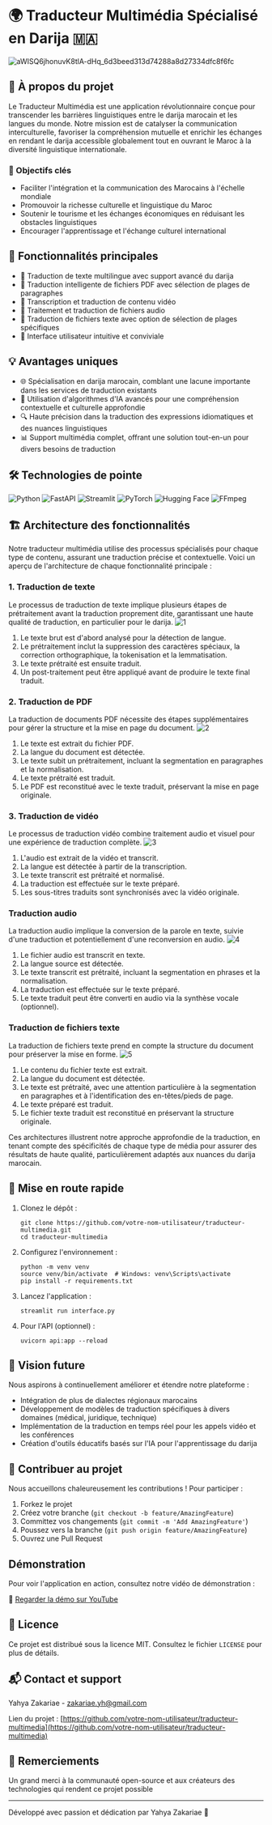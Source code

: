 # 🌍 Traducteur Multimédia Spécialisé en Darija 🇲🇦
![aWISQ6jhonuvK8tlA-dHq_6d3beed313d74288a8d27334dfc8f6fc](https://github.com/user-attachments/assets/904c0bb5-3c12-466e-b05d-2396250aa750)

## 🌟 À propos du projet

Le Traducteur Multimédia est une application révolutionnaire conçue pour transcender les barrières linguistiques entre le darija marocain et les langues du monde. Notre mission est de catalyser la communication interculturelle, favoriser la compréhension mutuelle et enrichir les échanges en rendant le darija accessible globalement tout en ouvrant le Maroc à la diversité linguistique internationale.

### 🎯 Objectifs clés

- Faciliter l'intégration et la communication des Marocains à l'échelle mondiale
- Promouvoir la richesse culturelle et linguistique du Maroc
- Soutenir le tourisme et les échanges économiques en réduisant les obstacles linguistiques
- Encourager l'apprentissage et l'échange culturel international

## 🚀 Fonctionnalités principales

- 📝 Traduction de texte multilingue avec support avancé du darija
- 📄 Traduction intelligente de fichiers PDF avec sélection de plages de paragraphes
- 🎥 Transcription et traduction de contenu vidéo
- 🎵 Traitement et traduction de fichiers audio
- 📁 Traduction de fichiers texte avec option de sélection de plages spécifiques
- 🔄 Interface utilisateur intuitive et conviviale

## 💡 Avantages uniques

- 🌐 Spécialisation en darija marocain, comblant une lacune importante dans les services de traduction existants
- 🧠 Utilisation d'algorithmes d'IA avancés pour une compréhension contextuelle et culturelle approfondie
- 🔍 Haute précision dans la traduction des expressions idiomatiques et des nuances linguistiques
- 📊 Support multimédia complet, offrant une solution tout-en-un pour divers besoins de traduction

## 🛠️ Technologies de pointe

![Python](https://img.shields.io/badge/python-3670A0?style=for-the-badge&logo=python&logoColor=ffdd54)
![FastAPI](https://img.shields.io/badge/FastAPI-005571?style=for-the-badge&logo=fastapi)
![Streamlit](https://img.shields.io/badge/Streamlit-FF4B4B?style=for-the-badge&logo=Streamlit&logoColor=white)
![PyTorch](https://img.shields.io/badge/PyTorch-%23EE4C2C.svg?style=for-the-badge&logo=PyTorch&logoColor=white)
![Hugging Face](https://img.shields.io/badge/Hugging%20Face-FFB02E?style=for-the-badge&logo=huggingface&logoColor=white)
![FFmpeg](https://img.shields.io/badge/FFmpeg-%23007ACC.svg?style=for-the-badge&logo=ffmpeg&logoColor=white)
## 🏗️ Architecture des fonctionnalités
Notre traducteur multimédia utilise des processus spécialisés pour chaque type de contenu, assurant une traduction précise et contextuelle. Voici un aperçu de l'architecture de chaque fonctionnalité principale :
### 1. Traduction de texte
Le processus de traduction de texte implique plusieurs étapes de prétraitement avant la traduction proprement dite, garantissant une haute qualité de traduction, en particulier pour le darija.
![1](https://github.com/user-attachments/assets/1e3ad770-7b93-40d8-b234-90c5d1d77081)
1. Le texte brut est d'abord analysé pour la détection de langue.
2. Le prétraitement inclut la suppression des caractères spéciaux, la correction orthographique, la tokenisation et la lemmatisation.
3. Le texte prétraité est ensuite traduit.
4.  Un post-traitement peut être appliqué avant de produire le texte final traduit.

### 2. Traduction de PDF
La traduction de documents PDF nécessite des étapes supplémentaires pour gérer la structure et la mise en page du document.
![2](https://github.com/user-attachments/assets/27391e39-ef4c-4dd7-b1bd-fa04d865182c)
1. Le texte est extrait du fichier PDF.
2. La langue du document est détectée.
3. Le texte subit un prétraitement, incluant la segmentation en paragraphes et la normalisation.
4. Le texte prétraité est traduit.
5. Le PDF est reconstitué avec le texte traduit, préservant la mise en page originale.

### 3. Traduction de vidéo
Le processus de traduction vidéo combine traitement audio et visuel pour une expérience de traduction complète.
![3](https://github.com/user-attachments/assets/d3de8040-610f-4d64-83f6-0040df795b57)

1. L'audio est extrait de la vidéo et transcrit.
2. La langue est détectée à partir de la transcription.
3. Le texte transcrit est prétraité et normalisé.
4. La traduction est effectuée sur le texte préparé.
5. Les sous-titres traduits sont synchronisés avec la vidéo originale.

### Traduction audio
La traduction audio implique la conversion de la parole en texte, suivie d'une traduction et potentiellement d'une reconversion en audio.
![4](https://github.com/user-attachments/assets/a744b5a7-30c6-4a58-b345-41f520689ab1)
1. Le fichier audio est transcrit en texte.
2. La langue source est détectée.
3. Le texte transcrit est prétraité, incluant la segmentation en phrases et la normalisation.
4. La traduction est effectuée sur le texte préparé.
5.  Le texte traduit peut être converti en audio via la synthèse vocale (optionnel).

### Traduction de fichiers texte
La traduction de fichiers texte prend en compte la structure du document pour préserver la mise en forme.
![5](https://github.com/user-attachments/assets/b877b122-db66-467f-b94c-03ae0ca22fdc)
1. Le contenu du fichier texte est extrait.
2. La langue du document est détectée.
3. Le texte est prétraité, avec une attention particulière à la segmentation en paragraphes et à l'identification des en-têtes/pieds de page.
4. Le texte préparé est traduit.
5. Le fichier texte traduit est reconstitué en préservant la structure originale.

Ces architectures illustrent notre approche approfondie de la traduction, en tenant compte des spécificités de chaque type de média pour assurer des résultats de haute qualité, particulièrement adaptés aux nuances du darija marocain.

## 🚀 Mise en route rapide


1. Clonez le dépôt :
   ```
   git clone https://github.com/votre-nom-utilisateur/traducteur-multimedia.git
   cd traducteur-multimedia
   ```

2. Configurez l'environnement :
   ```
   python -m venv venv
   source venv/bin/activate  # Windows: venv\Scripts\activate
   pip install -r requirements.txt
   ```

3. Lancez l'application :
   ```
   streamlit run interface.py
   ```

4. Pour l'API (optionnel) :
   ```
   uvicorn api:app --reload
   ```

## 🔮 Vision future

Nous aspirons à continuellement améliorer et étendre notre plateforme :

- Intégration de plus de dialectes régionaux marocains
- Développement de modèles de traduction spécifiques à divers domaines (médical, juridique, technique)
- Implémentation de la traduction en temps réel pour les appels vidéo et les conférences
- Création d'outils éducatifs basés sur l'IA pour l'apprentissage du darija

## 🤝 Contribuer au projet

Nous accueillons chaleureusement les contributions ! Pour participer :

1. Forkez le projet
2. Créez votre branche (`git checkout -b feature/AmazingFeature`)
3. Committez vos changements (`git commit -m 'Add AmazingFeature'`)
4. Poussez vers la branche (`git push origin feature/AmazingFeature`)
5. Ouvrez une Pull Request
## Démonstration

Pour voir l'application en action, consultez notre vidéo de démonstration :

🎥 [Regarder la démo sur YouTube](https://youtu.be/gAaMFbuXZP4?si=xaCsyITjToyP41EzJ)
## 📜 Licence

Ce projet est distribué sous la licence MIT. Consultez le fichier `LICENSE` pour plus de détails.

## 📬 Contact et support

Yahya Zakariae - zakariae.yh@gmail.com

Lien du projet : [https://github.com/votre-nom-utilisateur/traducteur-multimedia](https://github.com/votre-nom-utilisateur/traducteur-multimedia)

## 🙏 Remerciements

Un grand merci à la communauté open-source et aux créateurs des technologies qui rendent ce projet possible 

---

Développé avec passion et dédication par Yahya Zakariae 🚀
